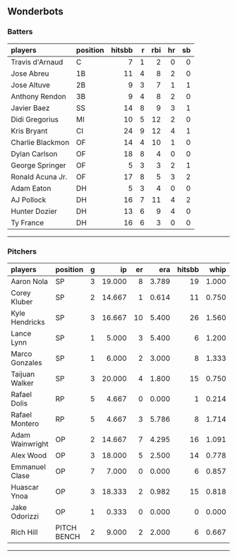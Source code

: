 ## Wonderbots

### Batters

 
|players          |position | hitsbb|  r| rbi| hr| sb| 
|:----------------|:--------|------:|--:|---:|--:|--:| 
|Travis d'Arnaud  |C        |      7|  1|   2|  0|  0| 
|Jose Abreu       |1B       |     11|  4|   8|  2|  0| 
|Jose Altuve      |2B       |      9|  3|   7|  1|  1| 
|Anthony Rendon   |3B       |      9|  4|   8|  2|  0| 
|Javier Baez      |SS       |     14|  8|   9|  3|  1| 
|Didi Gregorius   |MI       |     10|  5|  12|  2|  0| 
|Kris Bryant      |CI       |     24|  9|  12|  4|  1| 
|Charlie Blackmon |OF       |     14|  4|  10|  1|  0| 
|Dylan Carlson    |OF       |     18|  8|   4|  0|  0| 
|George Springer  |OF       |      5|  3|   3|  2|  1| 
|Ronald Acuna Jr. |OF       |     17|  8|   5|  3|  2| 
|Adam Eaton       |DH       |      5|  3|   4|  0|  0| 
|AJ Pollock       |DH       |     16|  7|  11|  4|  2| 
|Hunter Dozier    |DH       |     13|  6|   9|  4|  0| 
|Ty France        |DH       |     16|  6|   3|  0|  0| 

* * *

### Pitchers

 
|players         |position    |  g|     ip| er|   era| hitsbb|  whip| so|  w| sv| 
|:---------------|:-----------|--:|------:|--:|-----:|------:|-----:|--:|--:|--:| 
|Aaron Nola      |SP          |  3| 19.000|  8| 3.789|     19| 1.000| 21|  2|  0| 
|Corey Kluber    |SP          |  2| 14.667|  1| 0.614|     11| 0.750| 15|  2|  0| 
|Kyle Hendricks  |SP          |  3| 16.667| 10| 5.400|     26| 1.560| 15|  2|  0| 
|Lance Lynn      |SP          |  1|  5.000|  3| 5.400|      6| 1.200|  2|  1|  0| 
|Marco Gonzales  |SP          |  1|  6.000|  2| 3.000|      8| 1.333|  4|  0|  0| 
|Taijuan Walker  |SP          |  3| 20.000|  4| 1.800|     15| 0.750| 16|  2|  0| 
|Rafael Dolis    |RP          |  5|  4.667|  0| 0.000|      1| 0.214|  3|  0|  3| 
|Rafael Montero  |RP          |  5|  4.667|  3| 5.786|      8| 1.714|  2|  2|  1| 
|Adam Wainwright |OP          |  2| 14.667|  7| 4.295|     16| 1.091| 13|  1|  0| 
|Alex Wood       |OP          |  3| 18.000|  5| 2.500|     14| 0.778| 18|  2|  0| 
|Emmanuel Clase  |OP          |  7|  7.000|  0| 0.000|      6| 0.857|  5|  1|  2| 
|Huascar Ynoa    |OP          |  3| 18.333|  2| 0.982|     15| 0.818| 18|  3|  0| 
|Jake Odorizzi   |OP          |  1|  0.333|  0| 0.000|      0| 0.000|  0|  0|  0| 
|Rich Hill       |PITCH BENCH |  2|  9.000|  2| 2.000|      6| 0.667| 14|  0|  0| 


* * *


